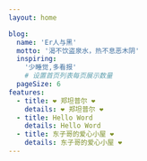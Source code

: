 ```yaml
---
layout: home

blog:
  name: 'Er人与黑'
  motto: '渴不饮盗泉水，热不息恶木阴'
  inspiring:
    '少睡觉,多看报'
    # 设置首页列表每页展示数量
  pageSize: 6
features:
  - title: ❤ 郑坦普尔 ❤
    details: ❤ 郑坦普尔 ❤
  - title: Hello Word
    details: Hello Word
  - title: 东子哥的爱心小屋 ❤
    details: 东子哥的爱心小屋 ❤
---
```

